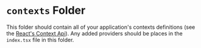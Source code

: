 # `contexts` Folder

This folder should contain all of your application's contexts definitions (see the [React's Context Api](https://reactjs.org/docs/context.html)). Any added providers should be places in the `index.tsx` file in this folder.
